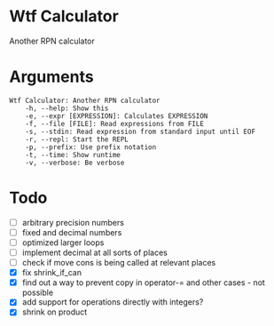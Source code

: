 # Wtf Calculator
Another RPN calculator

# Arguments
```
Wtf Calculator: Another RPN calculator
	-h, --help: Show this
	-e, --expr [EXPRESSION]: Calculates EXPRESSION
	-f, --file [FILE]: Read expressions from FILE
	-s, --stdin: Read expression from standard input until EOF
	-r, --repl: Start the REPL
	-p, --prefix: Use prefix notation
	-t, --time: Show runtime
	-v, --verbose: Be verbose
```

# Todo
- [ ] arbitrary precision numbers
- [ ] fixed and decimal numbers
- [ ] optimized larger loops
- [ ] implement decimal at all sorts of places
- [ ] check if move cons is being called at relevant places
- [x] fix shrink_if_can
- [x] find out a way to prevent copy in operator-= and other cases - not possible
- [x] add support for operations directly with integers?
- [x] shrink on product
